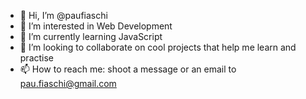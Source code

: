 - 👋 Hi, I’m @paufiaschi
- 👀 I’m interested in Web Development
- 🌱 I’m currently learning JavaScript
- 💞️ I’m looking to collaborate on cool projects that help me learn and practise
- 📫 How to reach me: shoot a message or an email to pau.fiaschi@gmail.com

<!---
paufiaschi/paufiaschi is a ✨ special ✨ repository because its `README.md` (this file) appears on your GitHub profile.
You can click the Preview link to take a look at your changes.
--->
